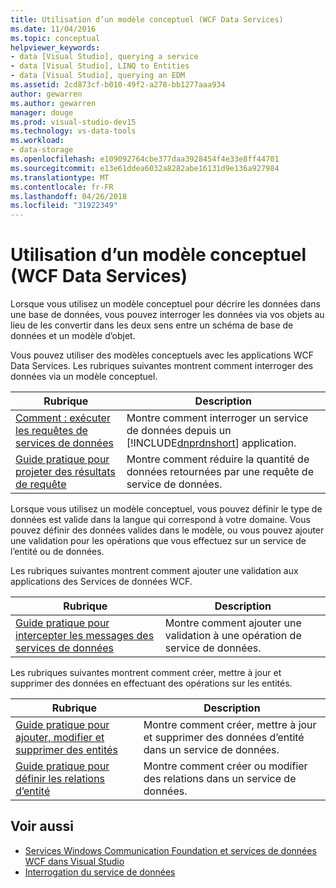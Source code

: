 ```yaml
---
title: Utilisation d’un modèle conceptuel (WCF Data Services)
ms.date: 11/04/2016
ms.topic: conceptual
helpviewer_keywords:
- data [Visual Studio], querying a service
- data [Visual Studio], LINQ to Entities
- data [Visual Studio], querying an EDM
ms.assetid: 2cd873cf-b010-49f2-a278-bb1277aaa934
author: gewarren
ms.author: gewarren
manager: douge
ms.prod: visual-studio-dev15
ms.technology: vs-data-tools
ms.workload:
- data-storage
ms.openlocfilehash: e109092764cbe377daa3928454f4e33e8ff44701
ms.sourcegitcommit: e13e61ddea6032a8282abe16131d9e136a927984
ms.translationtype: MT
ms.contentlocale: fr-FR
ms.lasthandoff: 04/26/2018
ms.locfileid: "31922349"
---
```

# <a name="working-with-a-conceptual-model-wcf-data-services"></a>Utilisation d’un modèle conceptuel (WCF Data Services)

Lorsque vous utilisez un modèle conceptuel pour décrire les données dans une base de données, vous pouvez interroger les données via vos objets au lieu de les convertir dans les deux sens entre un schéma de base de données et un modèle d’objet.

 Vous pouvez utiliser des modèles conceptuels avec les applications WCF Data Services. Les rubriques suivantes montrent comment interroger des données via un modèle conceptuel.

|Rubrique|Description|
|-----------|-----------------|
|[Comment : exécuter les requêtes de services de données](/dotnet/framework/data/wcf/how-to-execute-data-service-queries-wcf-data-services)|Montre comment interroger un service de données depuis un [!INCLUDE[dnprdnshort](../code-quality/includes/dnprdnshort_md.md)] application.|
|[Guide pratique pour projeter des résultats de requête](/dotnet/framework/data/wcf/how-to-project-query-results-wcf-data-services)|Montre comment réduire la quantité de données retournées par une requête de service de données.|

 Lorsque vous utilisez un modèle conceptuel, vous pouvez définir le type de données est valide dans la langue qui correspond à votre domaine. Vous pouvez définir des données valides dans le modèle, ou vous pouvez ajouter une validation pour les opérations que vous effectuez sur un service de l’entité ou de données.

 Les rubriques suivantes montrent comment ajouter une validation aux applications des Services de données WCF.

|Rubrique|Description|
|-----------|-----------------|
|[Guide pratique pour intercepter les messages des services de données](/dotnet/framework/data/wcf/how-to-intercept-data-service-messages-wcf-data-services)|Montre comment ajouter une validation à une opération de service de données.|

 Les rubriques suivantes montrent comment créer, mettre à jour et supprimer des données en effectuant des opérations sur les entités.

|Rubrique|Description|
|-----------|-----------------|
|[Guide pratique pour ajouter, modifier et supprimer des entités](/dotnet/framework/data/wcf/how-to-add-modify-and-delete-entities-wcf-data-services)|Montre comment créer, mettre à jour et supprimer des données d’entité dans un service de données.|
|[Guide pratique pour définir les relations d’entité](/dotnet/framework/data/wcf/how-to-define-entity-relationships-wcf-data-services)|Montre comment créer ou modifier des relations dans un service de données.|

## <a name="see-also"></a>Voir aussi

- [Services Windows Communication Foundation et services de données WCF dans Visual Studio](../data-tools/windows-communication-foundation-services-and-wcf-data-services-in-visual-studio.md)
- [Interrogation du service de données](/dotnet/framework/data/wcf/querying-the-data-service-wcf-data-services)